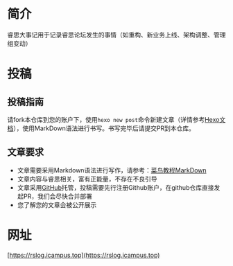 # 简介

睿思大事记用于记录睿思论坛发生的事情（如重构、新业务上线、架构调整、管理组变动）

# 投稿

##  投稿指南

请fork本仓库到您的账户下，使用`hexo new post`命令新建文章（详情参考[Hexo文档](https://hexo.io/zh-cn/docs/)），使用MarkDown语法进行书写。书写完毕后请提交PR到本仓库。

## 文章要求
* 文章需要采用Markdown语法进行写作，请参考：[菜鸟教程MarkDown](https://www.runoob.com/markdown/md-tutorial.html)
* 文章内容与睿思相关，富有正能量，不存在不良引导
* 文章采用[GitHub](https://github.com/xd-ruisi/rs-log)托管，投稿需要先行注册Github账户，在github仓库直接发起PR，我们会尽快合并部署
* 您了解您的文章会被公开展示

# 网址

[https://rslog.icampus.top](https://rslog.icampus.top)

